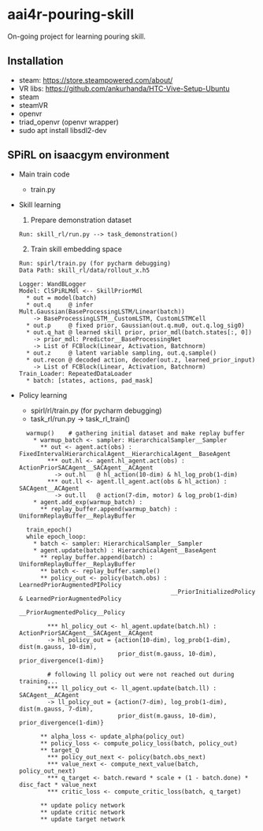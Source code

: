 # aai4r-pouring-skill
On-going project for learning pouring skill.


## Installation
* steam: https://store.steampowered.com/about/
* VR libs: https://github.com/ankurhanda/HTC-Vive-Setup-Ubuntu
* steam
* steamVR
* openvr
* triad_openvr (openvr wrapper)
* sudo apt install libsdl2-dev

## SPiRL on isaacgym environment
* Main train code
  - train.py
    

* Skill learning <br>
  1) Prepare demonstration dataset
  ```
  Run: skill_rl/run.py --> task_demonstration()
  ```

  2) Train skill embedding space
  ```
  Run: spirl/train.py (for pycharm debugging)
  Data Path: skill_rl/data/rollout_x.h5
  
  Logger: WandBLogger
  Model: ClSPiRLMdl <-- SkillPriorMdl
    * out = model(batch)
    * out.q     @ infer Mult.Gaussian(BaseProcessingLSTM/Linear(batch))
      -> BaseProcessingLSTM__CustomLSTM, CustomLSTMCell
    * out.p     @ fixed prior, Gaussian(out.q.mu0, out.q.log_sig0)
    * out.q_hat @ learned skill prior, prior_mdl(batch.states[:, 0])
      -> prior_mdl: Predictor__BaseProcessingNet
      -> List of FCBlock(Linear, Activation, Batchnorm)
    * out.z     @ latent variable sampling, out.q.sample() 
    * out.recon @ decoded action, decoder(out.z, learned_prior_input)
      -> List of FCBlock(Linear, Activation, Batchnorm)
  Train_Loader: RepeatedDataLoader
    * batch: [states, actions, pad_mask]
  ```
  
* Policy learning
  - spirl/rl/train.py (for pycharm debugging)
  - task_rl/run.py -> task_rl_train()
  ```
    warmup()    # gathering initial dataset and make replay buffer
      * warmup_batch <- sampler: HierarchicalSampler__Sampler
        ** out <- agent.act(obs) : FixedIntervalHierarchicalAgent__HierarchicalAgent__BaseAgent
          *** out.hl <- agent.hl_agent.act(obs) : ActionPriorSACAgent__SACAgent__ACAgent
            -> out.hl   @ hl_action(10-dim) & hl_log_prob(1-dim) 
          *** out.ll <- agent.ll_agent.act(obs & hl_action) : SACAgent__ACAgent
            -> out.ll   @ action(7-dim, motor) & log_prob(1-dim)
      * agent.add_exp(warmup_batch) : 
        ** replay_buffer.append(warmup_batch) : UniformReplayBuffer__ReplayBuffer
    
    train_epoch()
    while epoch_loop:
      * batch <- sampler: HierarchicalSampler__Sampler
      * agent.update(batch) : HierarchicalAgent__BaseAgent
        ** replay_buffer.append(batch) : UniformReplayBuffer__ReplayBuffer
        ** batch <- replay_buffer.sample()
        ** policy_out <- policy(batch.obs) : LearnedPriorAugmentedPIPolicy
                                             __PriorInitializedPolicy & LearnedPriorAugmentedPolicy
                                             __PriorAugmentedPolicy__Policy
          
          *** hl_policy_out <- hl_agent.update(batch.hl) : ActionPriorSACAgent__SACAgent__ACAgent
          -> hl_policy_out = {action(10-dim), log_prob(1-dim), dist(m.gauss, 10-dim), 
                              prior_dist(m.gauss, 10-dim), prior_divergence(1-dim)}

          # following ll policy out were not reached out during training...  
          *** ll_policy_out <- ll_agent.update(batch.ll) : SACAgent__ACAgent
          -> ll_policy_out = {action(7-dim), log_prob(1-dim), dist(m.gauss, 7-dim), 
                              prior_dist(m.gauss, 10-dim), prior_divergence(1-dim)}
        
        ** alpha_loss <- update_alpha(policy_out)
        ** policy_loss <- compute_policy_loss(batch, policy_out)
        ** target_Q
          *** policy_out_next <- policy(batch.obs_next)
          *** value_next <- compute_next_value(batch, policy_out_next)
          *** q_target <- batch.reward * scale + (1 - batch.done) * disc_fact * value_next 
          *** critic_loss <- compute_critic_loss(batch, q_target)
        
        ** update policy network
        ** update critic network
        ** update target network
  ```
  